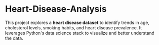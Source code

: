 # Heart-Disease-Analysis
This project explores a **heart disease dataset** to identify trends in age, cholesterol levels, smoking habits, and heart disease prevalence. It leverages Python's data science stack to visualize and better understand the data. 
